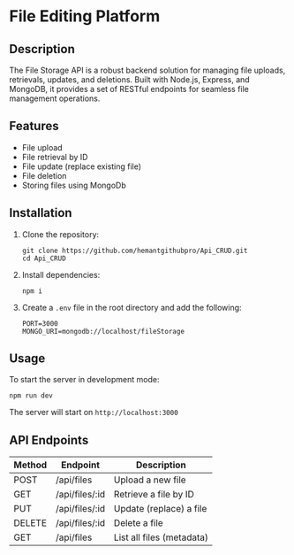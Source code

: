 # File Editing Platform

## Description
The File Storage API is a robust backend solution for managing file uploads, retrievals, updates, and deletions. Built with Node.js, Express, and MongoDB, it provides a set of RESTful endpoints for seamless file management operations.

## Features
- File upload
- File retrieval by ID
- File update (replace existing file)
- File deletion
- Storing files using MongoDb


## Installation

1. Clone the repository:
   ```
   git clone https://github.com/hemantgithubpro/Api_CRUD.git
   cd Api_CRUD
   ```

2. Install dependencies:
   ```
   npm i
   ```

3. Create a `.env` file in the root directory and add the following:
   ```
   PORT=3000
   MONGO_URI=mongodb://localhost/fileStorage
   ```

## Usage
To start the server in development mode:

```
npm run dev
```

The server will start on `http://localhost:3000`

## API Endpoints

| Method | Endpoint | Description |
|--------|----------|-------------|
| POST | /api/files | Upload a new file |
| GET | /api/files/:id | Retrieve a file by ID |
| PUT | /api/files/:id | Update (replace) a file |
| DELETE | /api/files/:id | Delete a file |
| GET | /api/files | List all files (metadata) |
